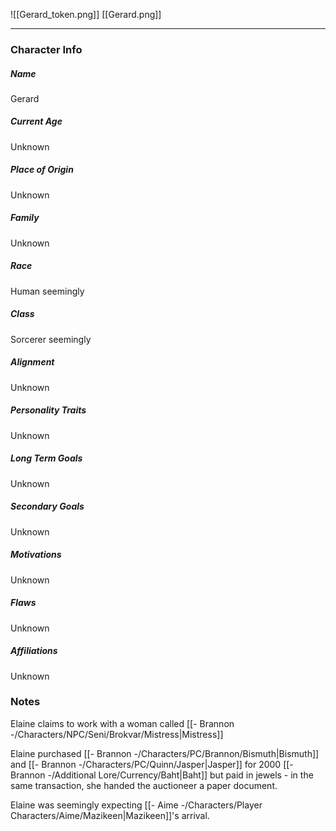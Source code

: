 ![[Gerard_token.png]]
[[Gerard.png]]

---
### Character Info

##### Name 
Gerard

##### Current Age
Unknown

##### Place of Origin
Unknown

##### Family
Unknown

##### Race
Human seemingly

##### Class
Sorcerer seemingly

##### Alignment
Unknown

##### Personality Traits
Unknown

##### Long Term Goals
Unknown

##### Secondary Goals
Unknown

##### Motivations
Unknown

##### Flaws
Unknown

##### Affiliations
Unknown

### Notes
Elaine claims to work with a woman called [[- Brannon -/Characters/NPC/Seni/Brokvar/Mistress|Mistress]]

Elaine purchased [[- Brannon -/Characters/PC/Brannon/Bismuth|Bismuth]] and [[- Brannon -/Characters/PC/Quinn/Jasper|Jasper]] for 2000 [[- Brannon -/Additional Lore/Currency/Baht|Baht]] but paid in jewels - in the same transaction, she handed the auctioneer a paper document.

Elaine was seemingly expecting [[- Aime -/Characters/Player Characters/Aime/Mazikeen|Mazikeen]]'s arrival.